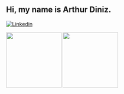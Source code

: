## Hi, my name is Arthur Diniz.

[![Linkedin](https://img.shields.io/badge/-Arthur_Diniz-blue?style=flat-square&logo=Linkedin&logoColor=white&link=https://www.linkedin.com/in/arthurbdiniz/)](https://www.linkedin.com/in/arthurbdiniz/)

<a href="https://github.com/arthurbdiniz">
  <img align="left" height='150px' src="https://github-readme-stats.vercel.app/api/top-langs/?username=arthurbdiniz&hide=jupyter%20notebook,html&layout=compact&theme=algolia" />
</a>

<a href="https://github.com/arthurbdiniz">
  <img align="left"  height='150px' src="https://github-readme-stats.vercel.app/api?username=arthurbdiniz&show_icons=true&theme=algolia" />
</a>
